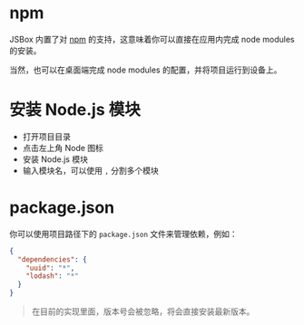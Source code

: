 # npm

JSBox 内置了对 [npm](https://www.npmjs.com/) 的支持，这意味着你可以直接在应用内完成 node modules 的安装。

当然，也可以在桌面端完成 node modules 的配置，并将项目运行到设备上。

# 安装 Node.js 模块

- 打开项目目录
- 点击左上角 Node 图标
- 安装 Node.js 模块
- 输入模块名，可以使用 `,` 分割多个模块

# package.json

你可以使用项目路径下的 `package.json` 文件来管理依赖，例如：

```json
{
  "dependencies": {
    "uuid": "*",
    "lodash": "*"
  }
}
```

> 在目前的实现里面，版本号会被忽略，将会直接安装最新版本。